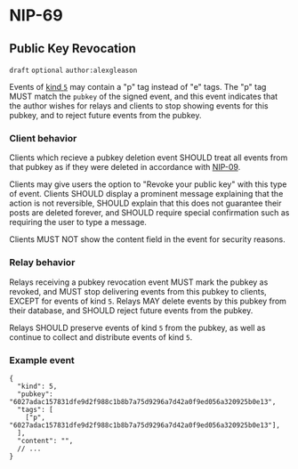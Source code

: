 NIP-69
======

Public Key Revocation
---------------------

`draft` `optional` `author:alexgleason`

Events of [kind `5`](09.md) may contain a "p" tag instead of "e" tags. The "p" tag MUST match the `pubkey` of the signed event, and this event indicates that the author wishes for relays and clients to stop showing events for this pubkey, and to reject future events from the pubkey.

### Client behavior

Clients which recieve a pubkey deletion event SHOULD treat all events from that pubkey as if they were deleted in accordance with [NIP-09](09.md).

Clients may give users the option to "Revoke your public key" with this type of event. Clients SHOULD display a prominent message explaining that the action is not reversible, SHOULD explain that this does not guarantee their posts are deleted forever, and SHOULD require special confirmation such as requiring the user to type a message.

Clients MUST NOT show the content field in the event for security reasons.

### Relay behavior

Relays receiving a pubkey revocation event MUST mark the pubkey as revoked, and MUST stop delivering events from this pubkey to clients, EXCEPT for events of kind `5`. Relays MAY delete events by this pubkey from their database, and SHOULD reject future events from the pubkey.

Relays SHOULD preserve events of kind `5` from the pubkey, as well as continue to collect and distribute events of kind `5`.

### Example event

```json5
{
  "kind": 5,
  "pubkey": "6027adac157831dfe9d2f988c1b8b7a75d9296a7d42a0f9ed056a320925b0e13",
  "tags": [
    ["p", "6027adac157831dfe9d2f988c1b8b7a75d9296a7d42a0f9ed056a320925b0e13"],
  ],
  "content": "",
  // ...
}
```